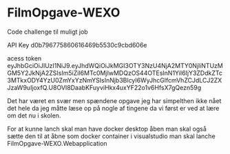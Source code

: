 # FilmOpgave-WEXO
Code challenge til muligt job

API Key
d0b796775860616469b5530c9cbd606e

acess token
eyJhbGciOiJIUzI1NiJ9.eyJhdWQiOiJkMGI3OTY3NzU4NjA2MTY0NjliNTUzMGM5Y2JkNjA2ZSIsIm5iZiI6MTc0MjIwMDQzOS44OTEsInN1YiI6IjY3ZDdkZTc3MTkxODY4YzU0ZmYxYzNmYSIsInNjb3BlcyI6WyJhcGlfcmVhZCJdLCJ2ZXJzaW9uIjoxfQ.U8OVI8DaabKFuyviHkx4uxYF22o1v6HfsX7gQezn59g


Det har været en svær men spændene opgave jeg har simpelthen ikke nået det hele da jeg måtte læse op på nogle af tingene da vi først er ved at lære om det nu i skolen.


For at kunne lanch skal man have docker desktop åben
man skal også sætte den til at åbne som docker container i visualstudio
man skal lanche FilmOpgave-WEXO.Webapplication